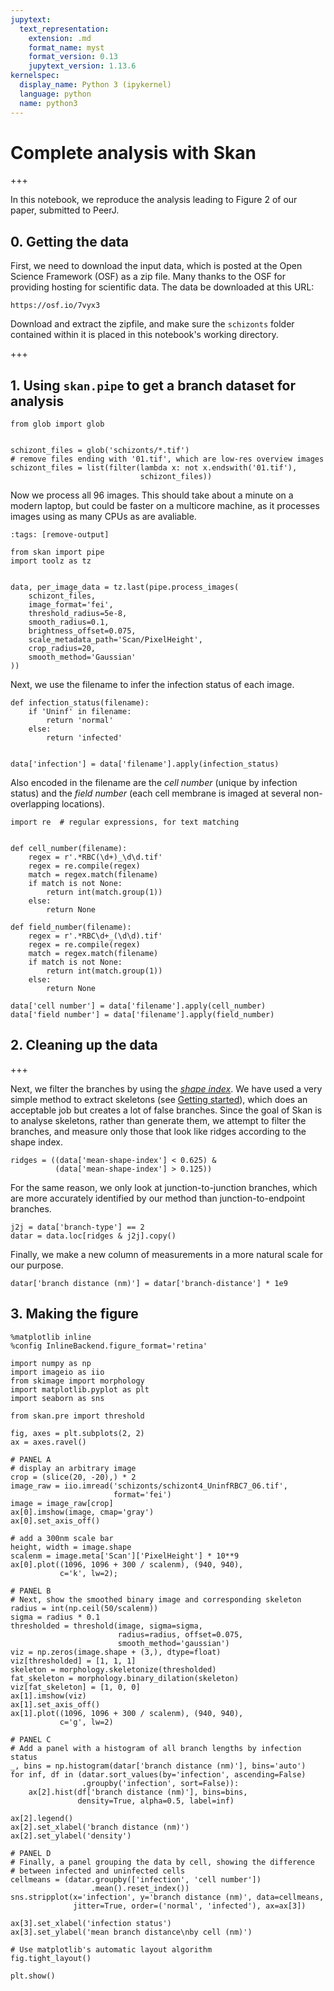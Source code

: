 ```yaml
---
jupytext:
  text_representation:
    extension: .md
    format_name: myst
    format_version: 0.13
    jupytext_version: 1.13.6
kernelspec:
  display_name: Python 3 (ipykernel)
  language: python
  name: python3
---
```


# Complete analysis with Skan

+++

In this notebook, we reproduce the analysis leading to Figure 2 of our paper, submitted to PeerJ.

## 0. Getting the data

First, we need to download the input data, which is posted at the Open Science Framework (OSF) as a zip file. Many thanks to the OSF for providing hosting for scientific data. The data be downloaded at this URL:

    https://osf.io/7vyx3
    
Download and extract the zipfile, and make sure the `schizonts` folder contained within it is placed in this notebook's working directory.

+++

## 1. Using `skan.pipe` to get a branch dataset for analysis

```{code-cell} ipython3
from glob import glob


schizont_files = glob('schizonts/*.tif')
# remove files ending with '01.tif', which are low-res overview images
schizont_files = list(filter(lambda x: not x.endswith('01.tif'),
                             schizont_files))
```

Now we process all 96 images. This should take about a minute on a modern laptop, but could be faster on a multicore machine, as it processes images using as many CPUs as are avaliable.

```{code-cell} ipython3
:tags: [remove-output]

from skan import pipe
import toolz as tz


data, per_image_data = tz.last(pipe.process_images(
    schizont_files,
    image_format='fei',
    threshold_radius=5e-8,
    smooth_radius=0.1,
    brightness_offset=0.075,
    scale_metadata_path='Scan/PixelHeight',
    crop_radius=20,
    smooth_method='Gaussian'
))
```

Next, we use the filename to infer the infection status of each image.

```{code-cell} ipython3
def infection_status(filename):
    if 'Uninf' in filename:
        return 'normal'
    else:
        return 'infected'


data['infection'] = data['filename'].apply(infection_status)
```

Also encoded in the filename are the *cell number* (unique by infection status) and the *field number* (each cell membrane is imaged at several non-overlapping locations).

```{code-cell} ipython3
import re  # regular expressions, for text matching


def cell_number(filename):
    regex = r'.*RBC(\d+)_\d\d.tif'
    regex = re.compile(regex)
    match = regex.match(filename)
    if match is not None:
        return int(match.group(1))
    else:
        return None
    
def field_number(filename):
    regex = r'.*RBC\d+_(\d\d).tif'
    regex = re.compile(regex)
    match = regex.match(filename)
    if match is not None:
        return int(match.group(1))
    else:
        return None
    
data['cell number'] = data['filename'].apply(cell_number)
data['field number'] = data['filename'].apply(field_number)
```

## 2. Cleaning up the data

+++

Next, we filter the branches by using the [*shape index*](http://scikit-image.org/docs/dev/api/skimage.feature.html#skimage.feature.shape_index). We have used a very simple method to extract skeletons (see [Getting started](getting_started)), which does an acceptable job but creates a lot of false branches. Since the goal of Skan is to analyse skeletons, rather than generate them, we attempt to filter the branches, and measure only those that look like ridges according to the shape index.

```{code-cell} ipython3
ridges = ((data['mean-shape-index'] < 0.625) &
          (data['mean-shape-index'] > 0.125))
```

For the same reason, we only look at junction-to-junction branches, which are more accurately identified by our method than junction-to-endpoint branches.

```{code-cell} ipython3
j2j = data['branch-type'] == 2
datar = data.loc[ridges & j2j].copy()
```

Finally, we make a new column of measurements in a more natural scale for our purpose.

```{code-cell} ipython3
datar['branch distance (nm)'] = datar['branch-distance'] * 1e9
```

## 3. Making the figure

```{code-cell} ipython3
%matplotlib inline
%config InlineBackend.figure_format='retina'

import numpy as np
import imageio as iio
from skimage import morphology
import matplotlib.pyplot as plt
import seaborn as sns

from skan.pre import threshold
```

```{code-cell} ipython3
fig, axes = plt.subplots(2, 2)
ax = axes.ravel()

# PANEL A
# display an arbitrary image
crop = (slice(20, -20),) * 2
image_raw = iio.imread('schizonts/schizont4_UninfRBC7_06.tif',
                       format='fei')
image = image_raw[crop]
ax[0].imshow(image, cmap='gray')
ax[0].set_axis_off()

# add a 300nm scale bar
height, width = image.shape
scalenm = image.meta['Scan']['PixelHeight'] * 10**9
ax[0].plot((1096, 1096 + 300 / scalenm), (940, 940),
           c='k', lw=2);

# PANEL B
# Next, show the smoothed binary image and corresponding skeleton
radius = int(np.ceil(50/scalenm))
sigma = radius * 0.1
thresholded = threshold(image, sigma=sigma,
                        radius=radius, offset=0.075,
                        smooth_method='gaussian')
viz = np.zeros(image.shape + (3,), dtype=float)
viz[thresholded] = [1, 1, 1]
skeleton = morphology.skeletonize(thresholded)
fat_skeleton = morphology.binary_dilation(skeleton)
viz[fat_skeleton] = [1, 0, 0]
ax[1].imshow(viz)
ax[1].set_axis_off()
ax[1].plot((1096, 1096 + 300 / scalenm), (940, 940),
           c='g', lw=2)

# PANEL C
# Add a panel with a histogram of all branch lengths by infection status
_, bins = np.histogram(datar['branch distance (nm)'], bins='auto')
for inf, df in (datar.sort_values(by='infection', ascending=False)
                .groupby('infection', sort=False)):
    ax[2].hist(df['branch distance (nm)'], bins=bins,
               density=True, alpha=0.5, label=inf)

ax[2].legend()
ax[2].set_xlabel('branch distance (nm)')
ax[2].set_ylabel('density')

# PANEL D
# Finally, a panel grouping the data by cell, showing the difference
# between infected and uninfected cells
cellmeans = (datar.groupby(['infection', 'cell number'])
                  .mean().reset_index())
sns.stripplot(x='infection', y='branch distance (nm)', data=cellmeans,
              jitter=True, order=('normal', 'infected'), ax=ax[3])
              
ax[3].set_xlabel('infection status')
ax[3].set_ylabel('mean branch distance\nby cell (nm)')

# Use matplotlib's automatic layout algorithm
fig.tight_layout()

plt.show()
```
